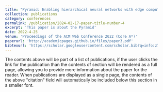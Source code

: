 ```yaml
---
title: "Pyramid: Enabling hierarchical neural networks with edge computing"
collection: publications
category: conferences
permalink: /publication/2024-02-17-paper-title-number-4
excerpt: 'This paper is about the Pyramid'
date: 2022-4-25
venue: 'Proceedings of the ACM Web Conference 2022 (Core A*)'
paperurl: 'http://academicpages.github.io/files/paper3.pdf'
bibtexurl: 'https://scholar.googleusercontent.com/scholar.bib?q=info:z7HO3T7J8NIJ:scholar.google.com/&output=citation&scisdr=CgLNT0f7ELXU8Qn0lPw:AAZF9b8AAAAAaMzyjPyhr2E51qjLx2-n-PJLGl8&scisig=AAZF9b8AAAAAaMzyjJ9El-etEhmzeu6ffofLbD4&scisf=4&ct=citation&cd=-1&hl=en&scfhb=1'
---
```

The contents above will be part of a list of publications, if the user clicks the link for the publication than the contents of section will be rendered as a full page, allowing you to provide more information about the paper for the reader. When publications are displayed as a single page, the contents of the above "citation" field will automatically be included below this section in a smaller font.

